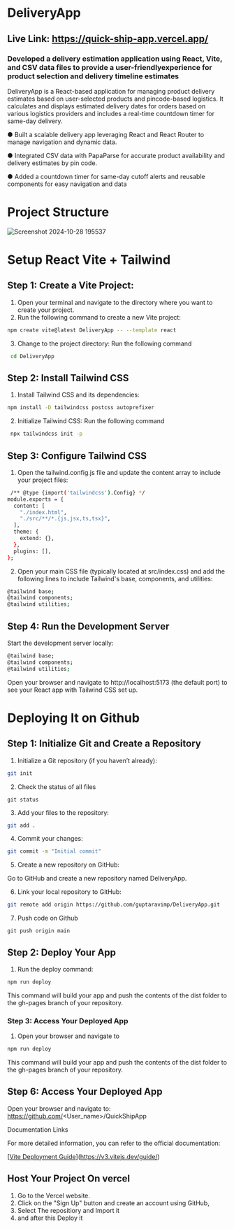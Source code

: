 
# DeliveryApp
## Live Link: https://quick-ship-app.vercel.app/
### Developed a delivery estimation application using React, Vite, and CSV data files to provide a user-friendlyexperience for product selection and delivery timeline estimates

DeliveryApp is a React-based application for managing product delivery estimates based on user-selected products and pincode-based logistics. It calculates and displays estimated delivery dates for orders based on various logistics providers and includes a real-time countdown timer for same-day delivery.

● Built a scalable delivery app leveraging React and React Router to manage navigation and dynamic data.

● Integrated CSV data with PapaParse for accurate product availability and delivery estimates by pin code.

● Added a countdown timer for same-day cutoff alerts and reusable components for easy navigation and data
# Project Structure





![Screenshot 2024-10-28 195537](https://github.com/user-attachments/assets/95d8bfba-df07-4ce2-9284-f296d4d3223d)


# Setup React Vite + Tailwind 
## Step 1: Create a Vite Project:

1. Open your terminal and navigate to the directory where you want to create your project.
2. Run the following command to create a new Vite project:
```bash
npm create vite@latest DeliveryApp -- --template react
```
3. Change to the project directory:
Run the following command 
```bash
 cd DeliveryApp
```
## Step 2: Install Tailwind CSS

1. Install Tailwind CSS and its dependencies:
```bash
npm install -D tailwindcss postcss autoprefixer
```
2. Initialize Tailwind CSS:
Run the following command 
```bash
 npx tailwindcss init -p
```
## Step 3: Configure Tailwind CSS
1. Open the tailwind.config.js file and update the content array to include your project files:
```bash
 /** @type {import('tailwindcss').Config} */
module.exports = {
  content: [
    "./index.html",
    "./src/**/*.{js,jsx,ts,tsx}",
  ],
  theme: {
    extend: {},
  },
  plugins: [],
};

```
2. Open your main CSS file (typically located at src/index.css) and add the following lines to include Tailwind's base, components, and utilities:
```bash
@tailwind base;
@tailwind components;
@tailwind utilities;

```
## Step 4: Run the Development Server
Start the development server locally:
```bash
@tailwind base;
@tailwind components;
@tailwind utilities;
```
Open your browser and navigate to http://localhost:5173 (the default port) to see your React app with Tailwind CSS set up.

# Deploying It on Github 
## Step 1: Initialize Git and Create a Repository
1. Initialize a Git repository (if you haven’t already):
```bash
git init
```
2. Check the status of all files
```
git status
```
3. Add your files to the repository:
```bash
git add .
```
4. Commit your changes:
```bash
git commit -m "Initial commit"

```
5. Create a new repository on GitHub:

Go to GitHub and create a new repository named DeliveryApp.

6. Link your local repository to GitHub:
```bash
git remote add origin https://github.com/guptaravimp/DeliveryApp.git
```
7. Push code on Github
```
git push origin main
```
## Step 2: Deploy Your App
1. Run the deploy command:
```bash
npm run deploy
```
This command will build your app and push the contents of the dist folder to the gh-pages branch of your repository.
### Step 3: Access Your Deployed App
1. Open your browser and navigate to
```bash
npm run deploy
```


This command will build your app and push the contents of the dist folder to the gh-pages branch of your repository.

## Step 6: Access Your Deployed App
Open your browser and navigate to:
https://github.com/<User_name>/QuickShipApp

Documentation Links

For more detailed information, you can refer to the official documentation:

[[Vite Deployment Guide](https://react.dev/learn)](https://v3.vitejs.dev/guide/)

## Host Your Project On vercel 
1. Go to the Vercel website.
2. Click on the "Sign Up" button and create an account using GitHub, 
3. Select The repositiory and Import it 
4. and after this Deploy it 

